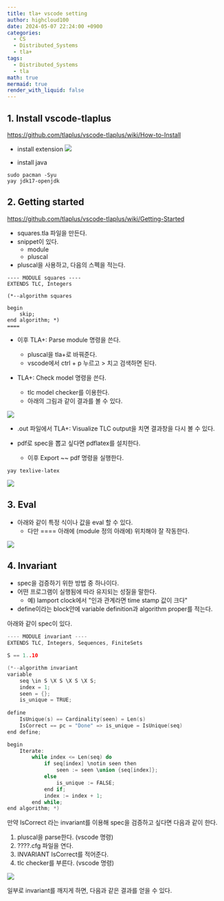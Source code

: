 ```yaml
---
title: tla+ vscode setting
author: highcloud100
date: 2024-05-07 22:24:00 +0900
categories:
  - CS
  - Distributed_Systems
  - tla+
tags:
  - Distributed_Systems
  - tla
math: true
mermaid: true
render_with_liquid: false
---
```



## 1. Install vscode-tlaplus 

https://github.com/tlaplus/vscode-tlaplus/wiki/How-to-Install

- install extension
![](/assets/img/Pasted%20image%2020240507222651.png)

- install java
```shell
sudo pacman -Syu
yay jdk17-openjdk
```

## 2. Getting started

https://github.com/tlaplus/vscode-tlaplus/wiki/Getting-Started

- squares.tla 파일을 만든다. 
- snippet이 있다. 
	- module
	- pluscal
- pluscal을 사용하고, 다음의 스펙을 적는다. 

```tla
---- MODULE squares ----
EXTENDS TLC, Integers

(*--algorithm squares

begin
    skip;
end algorithm; *)
====
```

- 이후 TLA+: Parse module 명령을 쓴다. 
	- pluscal을 tla+로 바꿔준다.
	- vscode에서 ctrl + p 누르고 > 치고 검색하면 된다. 
	
- TLA+: Check model 명령을 쓴다.
	- tlc model checker를 이용한다. 
	- 아래의 그림과 같이 결과를 볼 수 있다. 

![](/assets/img/Pasted%20image%2020240507223754.png)

- .out 파일에서 TLA+: Visualize TLC output을 치면 결과창을 다시 볼 수 있다.

- pdf로 spec을 뽑고 싶다면 pdflatex를 설치한다. 
	- 이후 Export ~~ pdf 명령을 실행한다. 

```shell
yay texlive-latex
```

![](/assets/img/Pasted%20image%2020240507225220.png)
## 3. Eval 

- 아래와 같이 특정 식이나 값을 eval 할 수 있다.
	- 다만 ==== 아래에 (module 정의 아래에) 위치해야 잘 작동한다.  

![](/assets/img/Pasted%20image%2020240507234326.png)

## 4. Invariant

- spec을 검증하기 위한 방법 중 하나이다. 
- 어떤 프로그램이 실행됨에 따라 유지되는 성질을 말한다. 
	- 예) lamport clock에서 "인과 관계라면 time stamp 값이 크다"
- define이라는 block안에 variable definition과 algorithm proper를 적는다. 

아래와 같이 spec이 있다. 

```c
---- MODULE invariant ----
EXTENDS TLC, Integers, Sequences, FiniteSets

S == 1..10

(*--algorithm invariant
variable 
    seq \in S \X S \X S \X S;
    index = 1;
    seen = {};
    is_unique = TRUE;
    
define
    IsUnique(s) == Cardinality(seen) = Len(s)
    IsCorrect == pc = "Done" => is_unique = IsUnique(seq)
end define;

begin
    Iterate:
        while index <= Len(seq) do 
            if seq[index] \notin seen then 
                seen := seen \union {seq[index]};
            else 
                is_unique := FALSE;
            end if;
            index := index + 1;
        end while;
end algorithm; *)
```

만약 IsCorrect 라는 invariant를 이용해 spec을 검증하고 싶다면 다음과 같이 한다.

1. pluscal을 parse한다. (vscode 명령)
2. ????.cfg 파일을 연다. 
3. INVARIANT IsCorrect를 적어준다. 
4. tlc checker를 부른다. (vscode 명령)

![](/assets/img/Pasted%20image%2020240508233450.png)

일부로 invariant를 깨지게 하면, 다음과 같은 결과를 얻을 수 있다. 